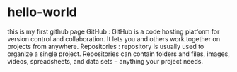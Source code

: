 # hello-world
this is my first github page
GitHub : GitHub is a code hosting platform for version control and collaboration. It lets you and others work together on projects from anywhere.
Repositories : repository is usually used to organize a single project. Repositories can contain folders and files, images, videos, spreadsheets, and data sets – anything your project needs.
